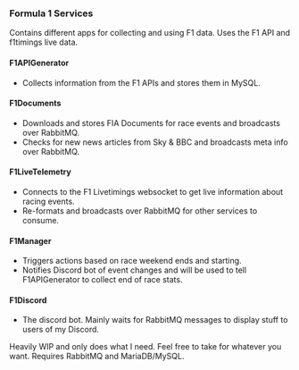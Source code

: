 ### Formula 1 Services

Contains different apps for collecting and using F1 data.
Uses the F1 API and f1timings live data.

#### F1APIGenerator
- Collects information from the F1 APIs and stores them in MySQL.

#### F1Documents
- Downloads and stores FIA Documents for race events and broadcasts over RabbitMQ.
- Checks for new news articles from Sky & BBC and broadcasts meta info over RabbitMQ.

#### F1LiveTelemetry
- Connects to the F1 Livetimings websocket to get live information about racing events.
- Re-formats and broadcasts over RabbitMQ for other services to consume.

#### F1Manager
- Triggers actions based on race weekend ends and starting.
- Notifies Discord bot of event changes and will be used to tell F1APIGenerator to collect end of race stats.

#### F1Discord
- The discord bot. Mainly waits for RabbitMQ messages to display stuff to users of my Discord.

Heavily WIP and only does what I need. Feel free to take for whatever you want.
Requires RabbitMQ and MariaDB/MySQL.
